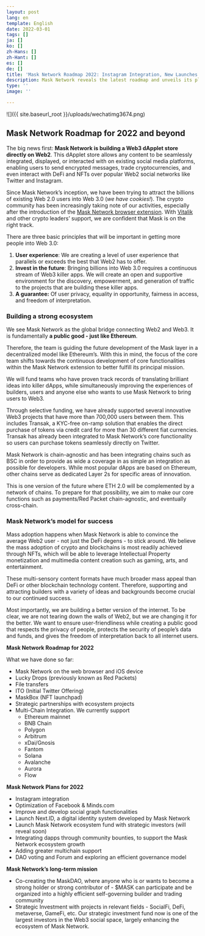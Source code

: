 ```yaml
---
layout: post
lang: en
template: English
date: 2022-03-01
tags: []
ja: []
ko: []
zh-Hans: []
zh-Hant: []
es: []
de: []
title: 'Mask Network Roadmap 2022: Instagram Integration, New Launches & MaskDAO'
description: Mask Network reveals the latest roadmap and unveils its plans to build a true Web 3 social space.
type: ''
image: ''

---
```

![]({{ site.baseurl_root }}/uploads/wechatimg3674.png)

## Mask Network Roadmap for 2022 and beyond

The big news first: **Mask Network is building a Web3 dApplet store directly on Web2**. This dApplet store allows any content to be seamlessly integrated, displayed, or interacted with on existing social media platforms, enabling users to send encrypted messages, trade cryptocurrencies, and even interact with DeFi and NFTs over popular Web2 social networks like Twitter and Instagram.

Since Mask Network’s inception, we have been trying to attract the billions of existing Web 2.0 users into Web 3.0 (_we have cookies!_). The crypto community has been increasingly taking note of our activities, especially after the introduction of the [Mask Network browser extension](https://mask.io/download-links/). With [Vitalik ](https://twitter.com/vitalikbuterin/status/1221355822845874177)and other crypto leaders’ support, we are confident that Mask is on the right track.

There are three basic principles that will be important in getting more people into Web 3.0:

1. **User experience**: We are creating a level of user experience that parallels or exceeds the best that Web2 has to offer.
2. **Invest in the future**: Bringing billions into Web 3.0 requires a continuous stream of Web3 killer apps. We will create an open and supportive environment for the discovery, empowerment, and generation of traffic to the projects that are building these killer apps.
3. **A guarantee:** Of user privacy, equality in opportunity, fairness in access, and freedom of interpretation.

### Building a strong ecosystem

We see Mask Network as the global bridge connecting Web2 and Web3. It is fundamentally **a public good - just like Ethereum**.

Therefore, the team is guiding the future development of the Mask layer in a decentralized model like Ethereum’s. With this in mind, the focus of the core team shifts towards the continuous development of core functionalities within the Mask Network extension to better fulfill its principal mission.

We will fund teams who have proven track records of translating brilliant ideas into killer dApps, while simultaneously improving the experiences of builders, users and anyone else who wants to use Mask Network to bring users to Web3.

Through selective funding, we have already supported several innovative Web3 projects that have more than 700,000 users between them. This includes Transak, a KYC-free on-ramp solution that enables the direct purchase of tokens via credit card for more than 30 different fiat currencies. Transak has already been integrated to Mask Network’s core functionality so users can purchase tokens seamlessly directly on Twitter.

Mask Network is chain-agnostic and has been integrating chains such as BSC in order to provide as wide a coverage in as simple an integration as possible for developers. While most popular dApps are based on Ethereum, other chains serve as dedicated Layer 2s for specific areas of innovation.

This is one version of the future where ETH 2.0 will be complemented by a network of chains. To prepare for that possibility, we aim to make our core functions such as payments/Red Packet chain-agnostic, and eventually cross-chain.

### Mask Network’s model for success

Mass adoption happens when Mask Network is able to convince the average Web2 user - not just the DeFi degens - to stick around. We believe the mass adoption of crypto and blockchains is most readily achieved through NFTs, which will be able to leverage Intellectual Property monetization and multimedia content creation such as gaming, arts, and entertainment.

These multi-sensory content formats have much broader mass appeal than DeFi or other blockchain technology content. Therefore, supporting and attracting builders with a variety of ideas and backgrounds become crucial to our continued success.

Most importantly, we are building a better version of the internet. To be clear, we are not tearing down the walls of Web2, but we are changing it for the better. We want to ensure user-friendliness while creating a public good that respects the privacy of people, protects the security of people’s data and funds, and gives the freedom of interpretation back to all internet users.

**Mask Network Roadmap for 2022**

What we have done so far:

* Mask Network on the web browser and iOS device
* Lucky Drops (previously known as Red Packets)
* File transfers
* ITO (Initial Twitter Offering)
* MaskBox (NFT launchpad)
* Strategic partnerships with ecosystem projects
* Multi-Chain Integration. We currently support
  * Ethereum mainnet
  * BNB Chain
  * Polygon
  * Arbitrum
  * xDai/Gnosis
  * Fantom
  * Solana
  * Avalanche
  * Aurora
  * Flow

**Mask Network Plans for 2022**

* Instagram integration
* Optimization of Facebook & Minds.com
* Improve and develop social graph functionalities
* Launch Next.ID, a digital identity system developed by Mask Network
* Launch Mask Network ecosystem fund with strategic investors (will reveal soon)
* Integrating dapps through community bounties, to support the Mask Network ecosystem growth
* Adding greater multichain support
* DAO voting and Forum and exploring an efficient governance model

**Mask Network’s long-term mission**

* Co-creating the MaskDAO, where anyone who is or wants to become a strong holder or strong contributor of - $MASK can participate and be organized into a highly efficient self-governing builder and trading community
* Strategic Investment with projects in relevant fields - SocialFi, DeFi, metaverse, GameFi, etc. Our strategic investment fund now is one of the largest investors in the Web3 social space, largely enhancing the ecosystem of Mask Network.